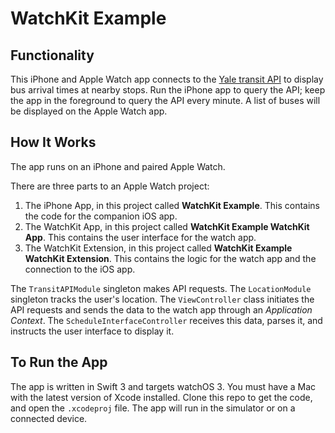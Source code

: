 # WatchKit Example

## Functionality

This iPhone and Apple Watch app connects to the [Yale transit API](https://developers.yale.edu/documentation/CampusLife/transloc) to display bus arrival times at nearby stops. Run the iPhone app to query the API; keep the app in the foreground to query the API every minute. A list of buses will be displayed on the Apple Watch app.

## How It Works

The app runs on an iPhone and paired Apple Watch.

There are three parts to an Apple Watch project:

1. The iPhone App, in this project called **WatchKit Example**. This contains the code for the companion iOS app.
2. The WatchKit App, in this project called **WatchKit Example WatchKit App**. This contains the user interface for the watch app.
3. The WatchKit Extension, in this project called **WatchKit Example WatchKit Extension**. This contains the logic for the watch app and the connection to the iOS app.

The `TransitAPIModule` singleton makes API requests. The `LocationModule` singleton tracks the user's location. The `ViewController` class initiates the API requests and sends the data to the watch app through an *Application Context*. The `ScheduleInterfaceController` receives this data, parses it, and instructs the user interface to display it.

## To Run the App

The app is written in Swift 3 and targets watchOS 3. You must have a Mac with the latest version of Xcode installed. Clone this repo to get the code, and open the `.xcodeproj` file. The app will run in the simulator or on a connected device.
